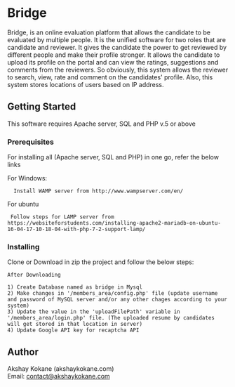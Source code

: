 # Bridge
Bridge, is an online evaluation platform that allows the candidate to be evaluated by multiple people. It is the unified software for two roles that are candidate and reviewer. It gives the candidate the power to get reviewed by different people and make their profile stronger. It allows the candidate to upload its profile on the portal and can view the ratings, suggestions and comments from the reviewers. So obviously, this system allows the reviewer to search, view, rate and comment on the candidates' profile. Also, this system stores locations of users based on IP address.

## Getting Started

This software requires Apache server, SQL and PHP v.5 or above

### Prerequisites

For installing all (Apache server, SQL and PHP) in one go, refer the below links<br/>

For Windows:
```  
  Install WAMP server from http://www.wampserver.com/en/
```
For ubuntu
  ```
   Follow steps for LAMP server from https://websiteforstudents.com/installing-apache2-mariadb-on-ubuntu-16-04-17-10-18-04-with-php-7-2-support-lamp/
  ```

### Installing

Clone or Download in zip the project and follow the below steps:
```
After Downloading

1) Create Database named as bridge in Mysql
2) Make changes in '/members_area/config.php' file (update username and password of MySQL server and/or any other chages according to your system)
3) Update the value in the 'uploadFilePath' variable in '/members_area/login.php' file. (The uploaded resume by candidates will get stored in that location in server) 
4) Update Google API key for recaptcha API
```
## Author
   Akshay Kokane (akshaykokane.com)<br/>
   Email: contact@akshaykokane.com




